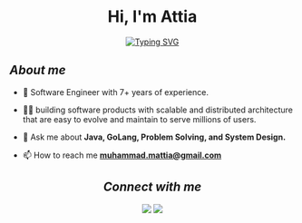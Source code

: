 <!-- <img src="https://raw.githubusercontent.com/ABSphreak/ABSphreak/master/gifs/Hi.gif" width="30px"> -->
<h1 align="center">Hi, I'm Attia</h1>

<div align="center">

[![Typing SVG](http://readme-typing-svg.herokuapp.com?size=24&center=true&vCenter=true&lines=Software+Engineer+@Careem;Mentor+@Manara)](https://git.io/typing-svg)

</div>
<h2 align="left"><i><b>About me </i></b></h2>

- 🌱 Software Engineer with 7+ years of experience.

- 👨‍💻 building software products with scalable and distributed architecture that are easy to evolve and maintain to serve millions of users.

- 💬 Ask me about **Java, GoLang, Problem Solving, and System Design.**

- 📫 How to reach me **muhammad.mattia@gmail.com**

<h2 align="center"><i><b> Connect with me </b></i></h2>
<p align="center">
    <a href="https://twitter.com/muhammadattia95"><img src="https://img.shields.io/badge/twitter-@muhammadattia95-%231FA1F1?style=flat&logo=twitter&logoColor=white"/></a>
    <a href="https://www.linkedin.com/in/muhammadattia95/"><img src="https://img.shields.io/badge/linkedin-muhammadattia95-%230177B5?style=flat&logo=linkedin&logoColor=white"/></a>
</p>

